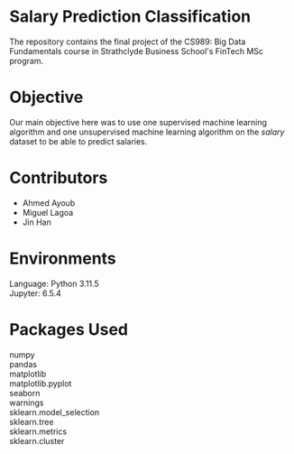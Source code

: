 # Salary Prediction Classification
The repository contains the final project of the CS989: Big Data Fundamentals course in Strathclyde Business School's FinTech MSc program.

# Objective
Our main objective here was to use one supervised machine learning algorithm and one unsupervised machine learning algorithm on the *salary* dataset to be able to predict salaries.

# Contributors
<ul>
  <li>Ahmed Ayoub</li>
  <li>Miguel Lagoa</li>
  <li>Jin Han</li>
</ul>

# Environments
Language: Python 3.11.5 <br />
Jupyter: 6.5.4 <br />

# Packages Used
numpy <br />
pandas <br />
matplotlib <br />
matplotlib.pyplot <br />
seaborn <br />
warnings <br />
sklearn.model_selection <br />
sklearn.tree <br />
sklearn.metrics <br />
sklearn.cluster <br />
